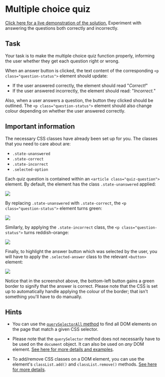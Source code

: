 # Multiple choice quiz

[Click here for a live demonstration of the solution.](https://web-dom-exercises.pages.dev/006%20multiple-choice-quiz/solution/) Experiment with answering the questions both correctly and incorrectly.

## Task

Your task is to make the multiple choice quiz function properly, informing the user whether they get each question right or wrong.

When an answer button is clicked, the text content of the corresponding `<p class="question-status">` element should update:
- If the user answered correctly, the element should read "*Correct!*"
- If the user answered incorrectly, the element should read: "*Incorrect.*" 

Also, when a user answers a question, the button they clicked should be outlined. The `<p class="question-status">` element should also change colour depending on whether the user answered correctly.

## Important information

The necessary CSS classes have already been set up for you. The classes that you need to care about are:
- `.state-unanswered`
- `.state-correct`
- `.state-incorrect`
- `.selected-option`

Each quiz question is contained within an `<article class="quiz-question">` element. By default, the element has the class `.state-unanswered` applied:

![](https://gcdnb.pbrd.co/images/7OyGjMIT7wzN.png?o=1)

By replacing `.state-unanswered` with `.state-correct`, the `<p class="question-status">` element turns green:

![](https://gcdnb.pbrd.co/images/DPThkMP4FDnN.png?o=1)

Similarly, by applying the `.state-incorrect` class, the `<p class="question-status">` turns reddish-orange:

![](https://gcdnb.pbrd.co/images/qEpAxIk99y00.png?o=1)

Finally, to highlight the answer button which was selected by the user, you will have to apply the `.selected-answer` class to the relevant `<button>` element:

![](https://gcdnb.pbrd.co/images/tYabWeBhIjes.png?o=1)

Notice that in the screenshot above, the bottom-left button gains a green border to signify that the answer is correct. Please note that the CSS is set up to automatically handle applying the colour of the border; that isn't something you'll have to do manually.

## Hints

- You can use the [`querySelectorAll` method](https://www.w3schools.com/jsref/met_document_queryselectorall.asp) to find all DOM elements on the page that match a given CSS selector.

- Please note that the `querySelector` method does not necessarily have to be used on the `document` object. It can also be used on _any_ DOM element. [See here for more details and examples](https://www.w3schools.com/jsref/met_element_queryselector.asp).

- To add/remove CSS classes on a DOM element, you can use the element's `classList.add()` and `classList.remove()` methods. [See here for more details](https://devdocs.io/dom/element/classlist).
